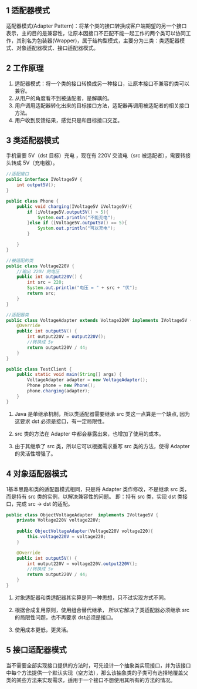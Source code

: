 ## 1 适配器模式

适配器模式(Adapter Pattern)：将某个类的接口转换成客户端期望的另一个接口表示，主的目的是兼容性，让原本因接口不匹配不能一起工作的两个类可以协同工作，其别名为包装器(Wrapper)，属于结构型模式，主要分为三类：类适配器模式、对象适配器模式、接口适配器模式。

## 2 工作原理

1. 适配器模式：将一个类的接口转换成另一种接口，让原本接口不兼容的类可以兼容。
2. 从用户的角度看不到被适配者，是解耦的。
3. 用户调用适配器转化出来的目标接口方法，适配器再调用被适配者的相关接口方法。
4. 用户收到反馈结果，感觉只是和目标接口交互。

## 3 类适配器模式

手机需要 5V（dst 目标）充电 ，现在有 220V 交流电（src 被适配者），需要转接头转成 5V（充电器）。

```java
//适配接口
public interface IVoltage5V {
    int output5V();
}

public class Phone {
    public void charging(IVoltage5V iVoltage5V){
        if (iVoltage5V.output5V() > 5){
            System.out.println("不能充电");
        }else if (iVoltage5V.output5V() == 5){
            System.out.println("可以充电");
        }

    }
}

//被适配的类
public class Voltage220V {
    //输出 220V 的电压
    public int output220V() {
        int src = 220;
        System.out.println("电压 = " + src + "伏");
        return src;
    }
}

//适配器类
public class VoltageAdapter extends Voltage220V implements IVoltage5V {
    @Override
    public int output5V() {
        int output220V = output220V();
        //转换成 5v
        return output220V / 44;
    }
}

public class TestClient {
    public static void main(String[] args) {
        VoltageAdapter adapter = new VoltageAdapter();
        Phone phone = new Phone();
        phone.charging(adapter);
    }
}

```

1. Java 是单继承机制，所以类适配器需要继承 src 类这一点算是一个缺点, 因为这要求 dst 必须是接口，有一定局限性。

2. src 类的方法在 Adapter 中都会暴露出来，也增加了使用的成本。

3. 由于其继承了 src 类，所以它可以根据需求重写 src 类的方法，使得 Adapter 的灵活性增强了。

 ## 4 对象适配器模式

1基本思路和类的适配器模式相同，只是将 Adapter 类作修改，不是继承 src 类，而是持有 src 类的实例，以解决兼容性的问题。 即：持有 src 类，实现 dst  类接口，完成 src -> dst 的适配。

```java
public class ObjectVoltageAdapter  implements IVoltage5V {
    private Voltage220V voltage220V;
    
    public ObjectVoltageAdapter(Voltage220V voltage220){
        this.voltage220V = voltage220;
    }

    @Override
    public int output5V() {
        int output220V = voltage220V.output220V();
        //转换成 5v
        return output220V / 44;
    }
}

```

1. 对象适配器和类适配器其实算是同一种思想，只不过实现方式不同。

2. 根据合成复用原则，使用组合替代继承， 所以它解决了类适配器必须继承 src 的局限性问题，也不再要求 dst必须是接口。

3. 使用成本更低，更灵活。

## 5 接口适配器模式

当不需要全部实现接口提供的方法时，可先设计一个抽象类实现接口，并为该接口中每个方法提供一个默认实现（空方法），那么该抽象类的子类可有选择地覆盖父类的某些方法来实现需求，适用于一个接口不想使用其所有的方法的情况。